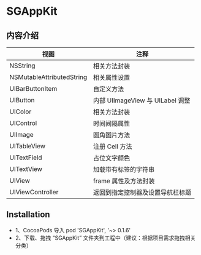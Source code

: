# SGAppKit

## 内容介绍
|视图|注释|
|----|-----|
|NSString|相关方法封装
|NSMutableAttributedString|相关属性设置
|UIBarButtonItem|自定义方法
|UIButton|内部 UIImageView 与 UILabel 调整
|UIColor|相关方法封装
|UIControl|时间间隔属性
|UIImage|圆角图片方法
|UITableView|注册 Cell 方法
|UITextField|占位文字颜色
|UITextView|加载带有标签的字符串
|UIView|frame 属性及方法封装
|UIViewController|返回到指定控制器及设置导航栏标题


## Installation
* 1、CocoaPods 导入 pod 'SGAppKit', '~> 0.1.6'
* 2、下载、拖拽 “SGAppKit” 文件夹到工程中（建议：根据项目需求拖拽相关分类）
